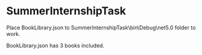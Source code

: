 # SummerInternshipTask

Place BookLibrary.json to SummerInternshipTask\bin\Debug\net5.0 folder to work.

BookLibrary.json has 3 books included.
